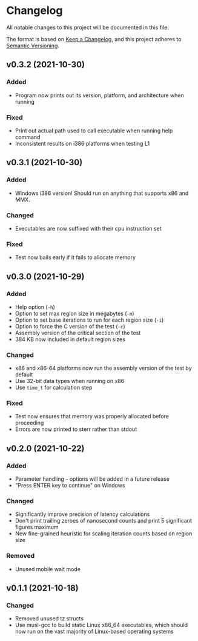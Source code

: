 # Changelog

All notable changes to this project will be documented in this file.

The format is based on [Keep a Changelog](https://keepachangelog.com/en/1.0.0/), and this project adheres
to [Semantic Versioning](https://semver.org/spec/v2.0.0.html).

## v0.3.2 (2021-10-30)

### Added

- Program now prints out its version, platform, and architecture when running

### Fixed

- Print out actual path used to call executable when running help command
- Inconsistent results on i386 platforms when testing L1

## v0.3.1 (2021-10-30)

### Added

- Windows i386 version! Should run on anything that supports x86 and MMX.

### Changed

- Executables are now suffixed with their cpu instruction set

### Fixed

- Test now bails early if it fails to allocate memory

## v0.3.0 (2021-10-29)

### Added

- Help option (`-h`)
- Option to set max region size in megabytes (`-m`)
- Option to set base iterations to run for each region size (`-i`)
- Option to force the C version of the test (`-c`)
- Assembly version of the critical section of the test
- 384 KB now included in default region sizes

### Changed

- x86 and x86-64 platforms now run the assembly version of the test by default
- Use 32-bit data types when running on x86
- Use `time_t` for calculation step

### Fixed

- Test now ensures that memory was properly allocated before proceeding
- Errors are now printed to sterr rather than stdout

## v0.2.0 (2021-10-22)

### Added

- Parameter handling - options will be added in a future release
- "Press ENTER key to continue" on Windows

### Changed

- Significantly improve precision of latency calculations
- Don't print trailing zeroes of nanosecond counts and print 5 significant figures maximum
- New fine-grained heuristic for scaling iteration counts based on region size

### Removed

- Unused mobile wait mode

## v0.1.1 (2021-10-18)

### Changed

- Removed unused tz structs
- Use musl-gcc to build static Linux x86_64 executables, which should now run on the vast majority of Linux-based operating systems
